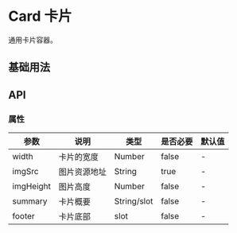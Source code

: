 # Card 卡片

通用卡片容器。

## 基础用法

<preview path="../../examples/Card/basic.vue" title="" description=""></preview>

## API

### 属性

| 参数      | 说明         | 类型        | 是否必要 | 默认值 |
| --------- | ------------ | ----------- | -------- | ------ |
| width     | 卡片的宽度   | Number      | false    | -      |
| imgSrc    | 图片资源地址 | String      | true     | -      |
| imgHeight | 图片高度     | Number      | false    | -      |
| summary   | 卡片概要     | String/slot | false    | -      |
| footer    | 卡片底部     | slot        | false    | -      |

